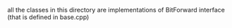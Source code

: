 all the classes in this directory are implementations of BitForward interface (that is defined in base.cpp)